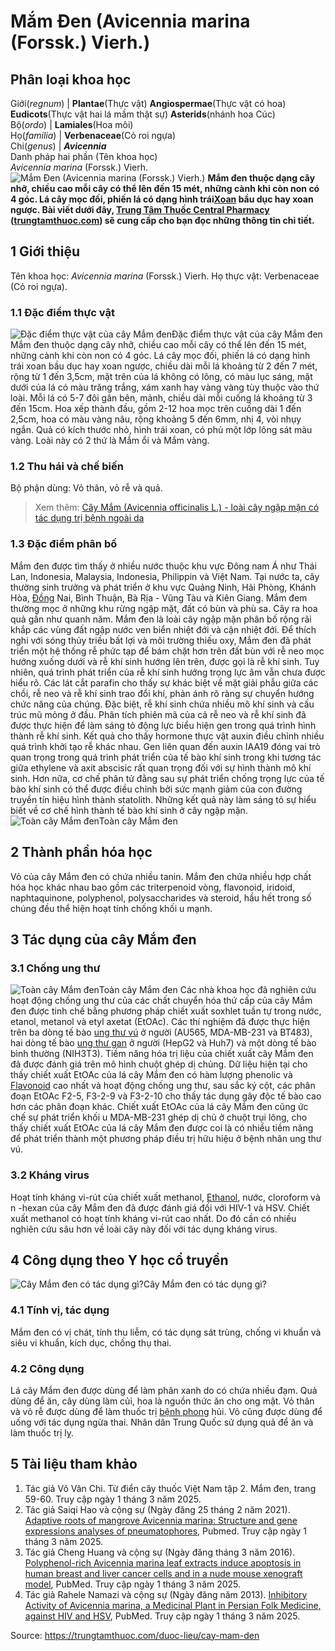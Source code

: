 # Mắm Đen (Avicennia marina (Forssk.) Vierh.)

Phân loại khoa học  
---  
Giới(_regnum_) |  **Plantae**(Thực vật) **Angiospermae**(Thực vật có hoa) **Eudicots**(Thực vật hai lá mầm thật sự) **Asterids**(nhánh hoa Cúc)  
Bộ(_ordo_) | **Lamiales**(Hoa môi)  
Họ(_familia_) | **Verbenaceae**(Cỏ roi ngựa)  
Chi(_genus_) | **_Avicennia_**  
Danh pháp hai phần (Tên khoa học)  
_Avicennia marina_ (Forssk.) Vierh.  
![Mắm Đen \(Avicennia marina \(Forssk.\) Vierh.\)](https://trungtamthuoc.com/images/others/mam-den-1504.jpg)
**Mắm đen thuộc dạng cây nhỡ, chiều cao mỗi cây có thể lên đến 15 mét, những cành khi còn non có 4 góc. Lá cây mọc đối, phiến lá có dạng hình trái[Xoan](https://trungtamthuoc.com/duoc-lieu/cay-xoan "Xoan") bầu dục hay xoan ngược. Bài viết dưới đây, [Trung Tâm Thuốc Central Pharmacy](https://trungtamthuoc.com/ "Trung Tâm Thuốc Central Pharmacy") ([trungtamthuoc.com](https://trungtamthuoc.com/ "trungtamthuoc.com")) sẽ cung cấp cho bạn đọc những thông tin chi tiết.**
##  1 Giới thiệu
Tên khoa học: _Avicennia marina_ (Forssk.) Vierh.
Họ thực vật: Verbenaceae (Cỏ roi ngựa).
### 1.1 Đặc điểm thực vật
![Đặc điểm thực vật của cây Mắm đen](https://trungtamthuoc.com/images/item/mam-den-0.jpg)Đặc điểm thực vật của cây Mắm đen
Mắm đen thuộc dạng cây nhỡ, chiều cao mỗi cây có thể lên đến 15 mét, những cành khi còn non có 4 góc.
Lá cây mọc đối, phiến lá có dạng hình trái xoan bầu dục hay xoan ngược, chiều dài mỗi lá khoảng từ 2 đến 7 mét, rộng từ 1 đến 3,5cm, mặt trên của lá không có lông, có màu lục sáng, mặt dưới của lá có màu trăng trắng, xám xanh hay vàng vàng tùy thuộc vào thứ loài. Mỗi lá có 5-7 đôi gân bên, mảnh, chiều dài mỗi cuống lá khoảng từ 3 đến 15cm.
Hoa xếp thành đầu, gồm 2-12 hoa mọc trên cuống dài 1 đến 2,5cm, hoa có màu vàng nâu, rộng khoảng 5 đến 6mm, nhị 4, vòi nhụy ngắn.
Quả có kích thước nhỏ, hình trái xoan, có phủ một lớp lông sát màu vàng.
Loài này có 2 thứ là Mắm ổi và Mắm vàng.
### 1.2 Thu hái và chế biến
Bộ phận dùng: Vỏ thân, vỏ rễ và quả.
> Xem thêm: [Cây Mắm (Avicennia officinalis L.) - loài cây ngập mặn có tác dụng trị bệnh ngoài da](https://trungtamthuoc.com/duoc-lieu/mam)
### 1.3 Đặc điểm phân bố
Mắm đen được tìm thấy ở nhiều nước thuộc khu vực Đông nam Á như Thái Lan, Indonesia, Malaysia, Indonesia, Philippin và Việt Nam. Tại nước ta, cây thường sinh trưởng và phát triển ở khu vực Quảng Ninh, Hải Phòng, Khánh Hòa, [Đồng](https://trungtamthuoc.com/hoat-chat/dong "Đồng") Nai, Bình Thuận, Bà Rịa - Vũng Tàu và Kiên Giang.
Mắm đem thường mọc ở những khu rừng ngập mặt, đất có bùn và phù sa. Cây ra hoa quả gần như quanh năm.
Mắm đen là loài cây ngập mặn phân bố rộng rãi khắp các vùng đất ngập nước ven biển nhiệt đới và cận nhiệt đới. Để thích nghi với sóng thủy triều bất lợi và môi trường thiếu oxy, Mắm đen đã phát triển một hệ thống rễ phức tạp để bám chặt hơn trên đất bùn với rễ neo mọc hướng xuống dưới và rễ khí sinh hướng lên trên, được gọi là rễ khí sinh. Tuy nhiên, quá trình phát triển của rễ khí sinh hướng trọng lực âm vẫn chưa được hiểu rõ. Các lát cắt parafin cho thấy sự khác biệt về mặt giải phẫu giữa các chồi, rễ neo và rễ khí sinh trao đổi khí, phản ánh rõ ràng sự chuyển hướng chức năng của chúng. Đặc biệt, rễ khí sinh chứa nhiều mô khí sinh và cấu trúc mũ mỏng ở đầu. Phân tích phiên mã của cả rễ neo và rễ khí sinh đã được thực hiện để làm sáng tỏ động lực biểu hiện gen trong quá trình hình thành rễ khí sinh. Kết quả cho thấy hormone thực vật auxin điều chỉnh nhiều quá trình khởi tạo rễ khác nhau. Gen liên quan đến auxin IAA19 đóng vai trò quan trọng trong quá trình phát triển của tế bào khí sinh trong khi tương tác giữa ethylene và axit abscisic rất quan trọng đối với sự hình thành mô khí sinh. Hơn nữa, cơ chế phân tử đằng sau sự phát triển chống trọng lực của tế bào khí sinh có thể được điều chỉnh bởi sức mạnh giảm của con đường truyền tín hiệu hình thành statolith. Những kết quả này làm sáng tỏ sự hiểu biết về cơ chế hình thành tế bào khí sinh ở cây ngập mặn.
![Toàn cây Mắm đen](https://trungtamthuoc.com/images/item/mam-den-1.jpg)Toàn cây Mắm đen
##  2 Thành phần hóa học
Vỏ của cây Mắm đen có chứa nhiều tanin.
Mắm đen chứa nhiều hợp chất hóa học khác nhau bao gồm các triterpenoid vòng, flavonoid, iridoid, naphtaquinone, polyphenol, polysaccharides và steroid, hầu hết trong số chúng đều thể hiện hoạt tính chống khối u mạnh.
##  3 Tác dụng của cây Mắm đen
### 3.1 Chống ung thư
![Toàn cây Mắm đen](https://trungtamthuoc.com/images/item/mam-den-2.jpg)Toàn cây Mắm đen
Các nhà khoa học đã nghiên cứu hoạt động chống ung thư của các chất chuyển hóa thứ cấp của cây Mắm đen được tinh chế bằng phương pháp chiết xuất soxhlet tuần tự trong nước, etanol, metanol và etyl axetat (EtOAc). Các thí nghiệm đã được thực hiện trên ba dòng tế bào [ung thư vú](https://trungtamthuoc.com/bai-viet/ung-thu-vu "ung thư vú") ở người (AU565, MDA-MB-231 và BT483), hai dòng tế bào [ung thư gan](https://trungtamthuoc.com/bai-viet/ung-thu-gan "ung thư gan") ở người (HepG2 và Huh7) và một dòng tế bào bình thường (NIH3T3). Tiềm năng hóa trị liệu của chiết xuất cây Mắm đen đã được đánh giá trên mô hình chuột ghép dị chủng. Dữ liệu hiện tại cho thấy chiết xuất EtOAc của lá cây Mắm đen có hàm lượng phenolic và [Flavonoid](https://trungtamthuoc.com/hoat-chat/flavonoid "Flavonoid") cao nhất và hoạt động chống ung thư, sau sắc ký cột, các phân đoạn EtOAc F2-5, F3-2-9 và F3-2-10 cho thấy tác dụng gây độc tế bào cao hơn các phân đoạn khác. Chiết xuất EtOAc của lá cây Mắm đen cũng ức chế sự phát triển khối u MDA-MB-231 ghép dị chủ ở chuột trụi lông, cho thấy chiết xuất EtOAc của lá cây Mắm đen được coi là có nhiều tiềm năng để phát triển thành một phương pháp điều trị hữu hiệu ở bệnh nhân ung thư vú.
### 3.2 Kháng virus
Hoạt tính kháng vi-rút của chiết xuất methanol, [Ethanol](https://trungtamthuoc.com/hoat-chat/ethanol "Ethanol"), nước, cloroform và n -hexan của cây Mắm đen đã được đánh giá đối với HIV-1 và HSV. Chiết xuất methanol có hoạt tính kháng vi-rút cao nhất. Do đó cần có nhiều nghiên cứu sâu hơn về loài cây này đối với tác dụng kháng virus.
##  4 Công dụng theo Y học cổ truyền
![Cây Mắm đen có tác dụng gì?](https://trungtamthuoc.com/images/item/mam-den-3.jpg)Cây Mắm đen có tác dụng gì?
### 4.1 Tính vị, tác dụng
Mắm đen có vị chát, tính thu liễm, có tác dụng sát trùng, chống vi khuẩn và siêu vi khuẩn, kích dục, chống thụ thai.
### 4.2 Công dụng
Lá cây Mắm đen được dùng để làm phân xanh do có chứa nhiều đạm.
Quả dùng để ăn, cây dùng làm củi, hoa là nguồn thức ăn cho ong mật.
Vỏ thân và vỏ rễ được dùng để làm thuốc trị [bệnh phong](https://trungtamthuoc.com/bai-viet/benh-phong "bệnh phong") hủi. Vỏ cũng được dùng để uống với tác dụng ngừa thai.
Nhân dân Trung Quốc sử dụng quả để ăn và làm thuốc trị lỵ.
##  5 Tài liệu tham khảo
  1. Tác giả Võ Văn Chi. Từ điển cây thuốc Việt Nam tập 2. Mắm đen, trang 59-60. Truy cập ngày 1 tháng 3 năm 2025.
  2. Tác giả Saiqi Hao và cộng sự (Ngày đăng 25 tháng 2 năm 2021). [Adaptive roots of mangrove Avicennia marina: Structure and gene expressions analyses of pneumatophores](https://pubmed.ncbi.nlm.nih.gov/33316524/), Pubmed. Truy cập ngày 1 tháng 3 năm 2025.
  3. Tác giả Cheng Huang và cộng sự (Ngày đăng tháng 3 năm 2016). [Polyphenol-rich Avicennia marina leaf extracts induce apoptosis in human breast and liver cancer cells and in a nude mouse xenograft model](https://pmc.ncbi.nlm.nih.gov/articles/PMC5094970/), PubMed. Truy cập ngày 1 tháng 3 năm 2025.
  4. Tác giả Rahele Namazi và cộng sự (Ngày đăng năm 2013). [Inhibitory Activity of Avicennia marina, a Medicinal Plant in Persian Folk Medicine, against HIV and HSV](https://pmc.ncbi.nlm.nih.gov/articles/PMC3813244/), PubMed. Truy cập ngày 1 tháng 3 năm 2025.




Source: https://trungtamthuoc.com/duoc-lieu/cay-mam-den